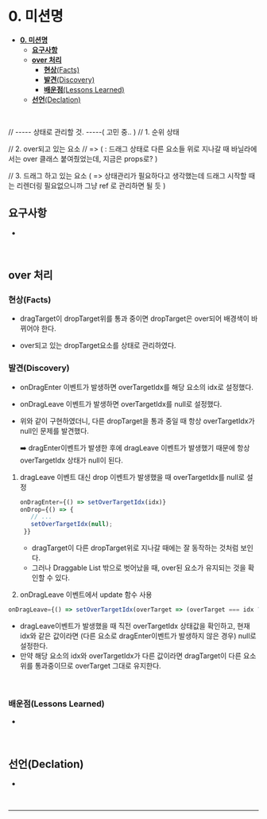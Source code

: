 # **0. 미션명**

- [**0. 미션명**](#0-미션명)
  - [**요구사항**](#요구사항)
  - [**over 처리**](#over-처리)
    - [**현상**(Facts)](#현상facts)
    - [**발견**(Discovery)](#발견discovery)
    - [**배운점**(Lessons Learned)](#배운점lessons-learned)
  - [**선언**(Declation)](#선언declation)

<br>

// ----- 상태로 관리할 것. -----( 고민 중.. )
// 1. 순위 상태

// 2. over되고 있는 요소
// => ( : 드래그 상태로 다른 요소들 위로 지나갈 때 바닐라에서는 over 클래스 붙여줬었는데, 지금은 props로? )

// 3. 드래그 하고 있는 요소 ( => 상태관리가 필요하다고 생각했는데 드래그 시작할 때는 리렌더링 필요없으니까 그냥 ref 로 관리하면 될 듯 )

## **요구사항**

-

<br>

## **over 처리**

### **현상**(Facts)

- dragTarget이 dropTarget위를 통과 중이면 dropTarget은 over되어 배경색이 바뀌어야 한다.

- over되고 있는 dropTarget요소를 상태로 관리하였다.
  <br>

### **발견**(Discovery)

- onDragEnter 이벤트가 발생하면 overTargetIdx를 해당 요소의 idx로 설정했다.
- onDragLeave 이벤트가 발생하면 overTargetIdx를 null로 설정했다.
- 위와 같이 구현하였더니, 다른 dropTarget을 통과 중일 때 항상 overTargetIdx가 null인 문제를 발견했다.

  ➡️ dragEnter이벤트가 발생한 후에 dragLeave 이벤트가 발생했기 때문에 항상 overTargetIdx 상태가 null이 된다.

1. dragLeave 이벤트 대신 drop 이벤트가 발생했을 때 overTargetIdx를 null로 설정

   ```js
   onDragEnter={() => setOverTargetIdx(idx)}
   onDrop={() => {
      // ...
      setOverTargetIdx(null);
    }}

   ```

   - dragTarget이 다른 dropTarget위로 지나갈 때에는 잘 동작하는 것처럼 보인다.
   - 그러나 Draggable List 밖으로 벗어났을 때, over된 요소가 유지되는 것을 확인할 수 있다.

2. onDragLeave 이벤트에서 update 함수 사용

```js
onDragLeave={() => setOverTargetIdx(overTarget => (overTarget === idx ? null : overTarget))}
```

- dragLeave이벤트가 발생했을 때 직전 overTargetIdx 상태값을 확인하고, 현재 idx와 같은 값이라면 (다른 요소로 dragEnter이벤트가 발생하지 않은 경우) null로 설정한다.
- 만약 해당 요소의 idx와 overTargetIdx가 다른 값이라면 dragTarget이 다른 요소 위를 통과중이므로 overTarget 그대로 유지한다.

<br>

### **배운점**(Lessons Learned)

-

<br>

## **선언**(Declation)

-

<br>

---
